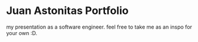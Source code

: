 # Juan Astonitas Portfolio

my presentation as a software engineer. feel free to take me as an inspo for your own :D.
